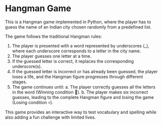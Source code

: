 # Hangman Game

This is a Hangman game implemented in Python, where the player has to guess the name of an Indian city chosen randomly from a predefined list. 

The game follows the traditional Hangman rules:

1. The player is presented with a word represented by underscores (_), where each underscore corresponds to a letter in the city name.
2. The player guesses one letter at a time.
3. If the guessed letter is correct, it replaces the corresponding underscore(s).
4. If the guessed letter is incorrect or has already been guessed, the player loses a life, and the Hangman figure progresses through different stages.
5. The game continues until:
    a. The player correctly guesses all the letters in the word (Winning condition 🎉).
    b. The player makes six incorrect guesses, leading to the complete Hangman figure and losing the game (Losing condition 💀).
   
This game provides an interactive way to test vocabulary and spelling while also adding a fun challenge with limited lives.
